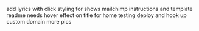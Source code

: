 add lyrics with click
styling for shows
mailchimp instructions and template
readme
needs hover effect on title for home
testing
deploy and hook up custom domain
more pics
